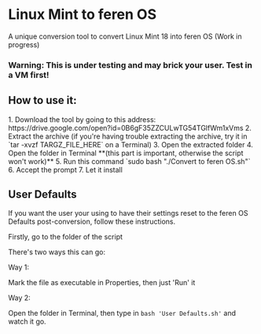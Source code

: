 # Linux Mint to feren OS
A unique conversion tool to convert Linux Mint 18 into feren OS (Work in progress)
<h3>Warning: This is under testing and may brick your user. Test in a VM first!</h3>

<h2>How to use it:</h2>
1. Download the tool by going to this address: https://drive.google.com/open?id=0B6gF35ZZCULwTG54TGlfWm1xVms
2. Extract the archive (if you're having trouble extracting the archive, try it in `tar -xvzf TARGZ_FILE_HERE` on a Terminal)
3. Open the extracted folder
4. Open the folder in Terminal **(this part is important, otherwise the script won't work)**
5. Run this command `sudo bash "./Convert to feren OS.sh"`
6. Accept the prompt
7. Let it install

<h2>User Defaults</h2>
If you want the user your using to have their settings reset to the feren OS Defaults post-conversion, follow these instructions.

Firstly, go to the folder of the script

There's two ways this can go:

Way 1:

Mark the file as executable in Properties, then just 'Run' it

Way 2:

Open the folder in Terminal, then type in `bash 'User Defaults.sh'` and watch it go.
